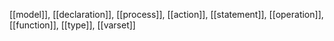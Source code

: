 [[model]],
[[declaration]],
[[process]],
[[action]],
[[statement]],
[[operation]],
[[function]],
[[type]],
[[varset]]
